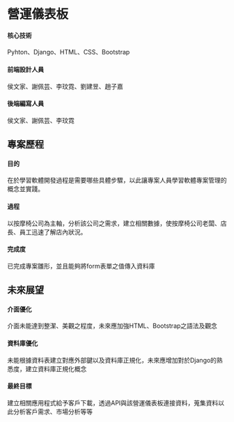 # 營運儀表板
<h4>核心技術</h4>
Pyhton、Django、HTML、CSS、Bootstrap
<h4>前端設計人員</h4>
侯文家、謝佩芸、李玟霓、劉建昱、趙子嘉
<h4>後端編寫人員</h4>
侯文家、謝佩芸、李玟霓

<h2>專案歷程</h2>
<h4>目的</h4>
<p>在於學習軟體開發過程是需要哪些具體步驟，以此讓專案人員學習軟體專案管理的概念並實踐。</p>
<h4>過程</h4>
<p>以按摩椅公司為主軸，分析該公司之需求，建立相關數據，使按摩椅公司老闆、店長、員工迅速了解店內狀況。</p>
<h4>完成度</h4>
<p>已完成專案雛形，並且能夠將form表單之值傳入資料庫</p>

<h2>未來展望</h2>
<h4>介面優化</h4>
<p>介面未能達到整潔、美觀之程度，未來應加強HTML、Bootstrap之語法及觀念</p>
<h4>資料庫優化</h4>
<p>未能根據資料表建立對應外部鍵以及資料庫正規化，未來應增加對於Django的熟悉度，建立資料庫正規化概念</p>
<h4>最終目標</h4>
<p>建立相關應用程式給予客戶下載，透過API與該營運儀表板連接資料，蒐集資料以此分析客戶需求、市場分析等等</p>
